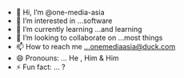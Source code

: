 - 👋 Hi, I’m @one-media-asia
- 👀 I’m interested in ...software
- 🌱 I’m currently learning ...and learning
- 💞️ I’m looking to collaborate on ...most things
- 📫 How to reach me ...onemediaasia@duck.com
- 😄 Pronouns: ... He , Him & Him
- ⚡ Fun fact: ... ?

<!---
one-media-asia/one-media-asia is a ✨ special ✨ repository because its `README.md` (this file) appears on your GitHub profile.
You can click the Preview link to take a look at your changes.
--->
